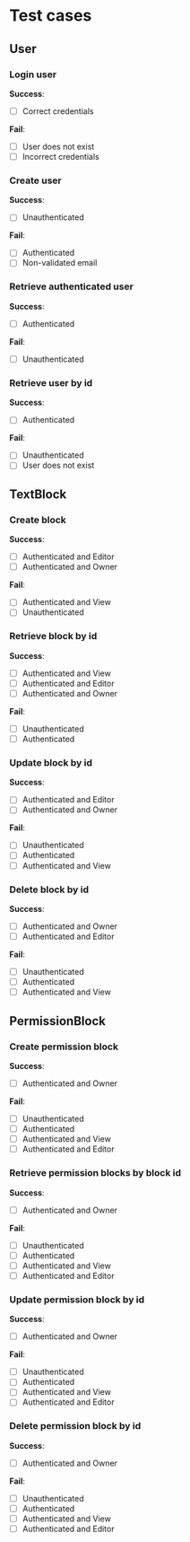 # Test cases

## User

### Login user

**Success**:
- [ ] Correct credentials

**Fail**:
- [ ] User does not exist
- [ ] Incorrect credentials

### Create user

**Success**:
- [ ] Unauthenticated

**Fail**:
- [ ] Authenticated
- [ ] Non-validated email

### Retrieve authenticated user

**Success**:
- [ ] Authenticated

**Fail**:
- [ ] Unauthenticated

### Retrieve user by id

**Success**:
- [ ] Authenticated

**Fail**:
- [ ] Unauthenticated
- [ ] User does not exist

## TextBlock

### Create block

**Success**:
- [ ] Authenticated and Editor
- [ ] Authenticated and Owner

**Fail**:
- [ ] Authenticated and View
- [ ] Unauthenticated

### Retrieve block by id

**Success**:
- [ ] Authenticated and View
- [ ] Authenticated and Editor
- [ ] Authenticated and Owner

**Fail**:
- [ ] Unauthenticated
- [ ] Authenticated

### Update block by id

**Success**:
- [ ] Authenticated and Editor
- [ ] Authenticated and Owner

**Fail**:
- [ ] Unauthenticated
- [ ] Authenticated
- [ ] Authenticated and View

### Delete block by id

**Success**:
- [ ] Authenticated and Owner
- [ ] Authenticated and Editor

**Fail**:
- [ ] Unauthenticated
- [ ] Authenticated
- [ ] Authenticated and View

## PermissionBlock

### Create permission block

**Success**:
- [ ] Authenticated and Owner

**Fail**:
- [ ] Unauthenticated
- [ ] Authenticated
- [ ] Authenticated and View
- [ ] Authenticated and Editor

### Retrieve permission blocks by block id

**Success**:
- [ ] Authenticated and Owner

**Fail**:
- [ ] Unauthenticated
- [ ] Authenticated
- [ ] Authenticated and View
- [ ] Authenticated and Editor

### Update permission block by id

**Success**:
- [ ] Authenticated and Owner

**Fail**:
- [ ] Unauthenticated
- [ ] Authenticated
- [ ] Authenticated and View
- [ ] Authenticated and Editor

### Delete permission block by id

**Success**:
- [ ] Authenticated and Owner

**Fail**:
- [ ] Unauthenticated
- [ ] Authenticated
- [ ] Authenticated and View
- [ ] Authenticated and Editor
